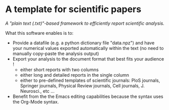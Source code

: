 # A template for scientific papers

_A "plain text (.txt)"-based framework to efficiently report scientific analysis._

What this software enables is to:
- Provide a datafile (e.g. a python dictionary file "data.npz") and have your numerical values exported automatically within the text (no need to manually copy-paste the analysis output)
- Export your analysis to the document format that best fits your audience !
   - either short reports with two columns
   - either long and detailed reports in the single column 
   - either to pre-defined templates of scientific journals: PloS journals, Springer journals, Physical Review journals, Cell journals, J. Neurosci., etc ...
- Benefit from the the Emacs editing capabilities because the syntax uses the Org-Mode syntax.
